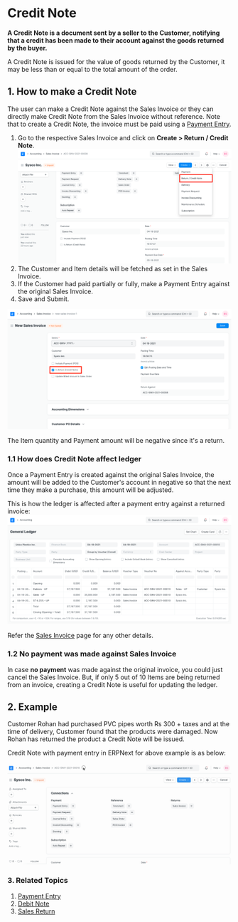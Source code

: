 
# Credit Note


**A Credit Note is a document sent by a seller to the Customer, notifying that a credit has been made to their account against the goods returned by the buyer.**


A Credit Note is issued for the value of goods returned by the Customer, it may be less than or equal to the total amount of the order.


## 1. How to make a Credit Note


The user can make a Credit Note against the Sales Invoice or they can directly make Credit Note from the Sales Invoice without reference. Note that to create a Credit Note, the invoice must be paid using a [Payment Entry](/docs/en/accounts/payment-entry).


1. Go to the respective Sales Invoice and click on **Create > Return / Credit Note**.
![Credit Note from Invoice](/files/credit-note-from-invoice.png)
2. The Customer and Item details will be fetched as set in the Sales Invoice.
3. If the Customer had paid partially or fully, make a Payment Entry against the original Sales Invoice.
4. Save and Submit.


![Credit Note](/files/credit-note.png)


The Item quantity and Payment amount will be negative since it's a return.


### 1.1 How does Credit Note affect ledger


Once a Payment Entry is created against the original Sales Invoice, the amount will be added to the Customer's account in negative so that the next time they make a purchase, this amount will be adjusted.


This is how the ledger is affected after a payment entry against a returned invoice:
![Credit Note Ledger](/files/credit-note-ledger.png)


Refer the [Sales Invoice](/docs/en/accounts/sales-invoice) page for any other details.


### 1.2 No payment was made against Sales Invoice


In case **no payment** was made against the original invoice, you could just cancel the Sales Invoice. But, if only 5 out of 10 Items are being returned from an invoice, creating a Credit Note is useful for updating the ledger.


## 2. Example


Customer Rohan had purchased PVC pipes worth Rs 300 + taxes and at the time of delivery, Customer found that the products were damaged. Now Rohan has returned the product a Credit Note will be issued.


Credit Note with payment entry in ERPNext for above example is as below:


![Creating Credit Note](/files/creating-credit-note.gif)


### 3. Related Topics


1. [Payment Entry](/docs/en/accounts/payment-entry)
2. [Debit Note](/docs/en/accounts/debit-note)
3. [Sales Return](/docs/en/stock/sales-return)


